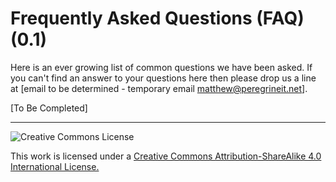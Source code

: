 # Frequently Asked Questions (FAQ) (0.1)

Here is an ever growing list of common questions we have been asked. If you can't find an answer to your questions here then please drop us a line at [email to be determined - temporary email matthew@peregrineit.net].

[To Be Completed]

---

![Creative Commons License](https://i.creativecommons.org/l/by-sa/4.0/88x31.png "Creative Commons License")

This work is licensed under a [Creative Commons Attribution-ShareAlike 4.0 International License.](https://creativecommons.org/licenses/by-sa/4.0/)
